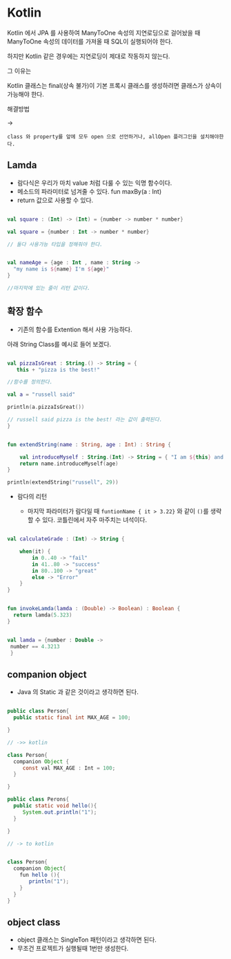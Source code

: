  # Kotlin 

 Kotlin 에서 JPA 를 사용하여 ManyToOne 속성의 지연로딩으로 걸어놨을 때 ManyToOne 속성의 데이터를 가져올 때 SQL이 실행되어야 한다.
 
 하지만 Kotlin 같은 경우에는 지연로딩이 제대로 작동하지 않는다.
 
 그 이유는
 
 Kotlin 클래스는 final(상속 불가)이 기본 프록시 클래스를 생성하려면 클래스가 상속이 가능해야 한다.
 
 해결방법
 
 ->
 
 `class 와 property를 앞에 모두 open 으로 선언하거나, allOpen 플러그인을 설치해야한다.`

  ## Lamda
  
  - 람다식은 우리가 마치 value 처럼 다룰 수 있는 익명 함수이다.
  - 메소드의 파라미터로 넘겨줄 수 있다. fun maxBy(a : Int)
  - return 값으로 사용할 수 있다.

  ~~~kotlin
  
  val square : (Int) -> (Int) = {number -> number * number}
  
  val square = {number : Int -> number * number}
  
  // 둘다 사용가능 타입을 정해줘야 한다.
  
  
  ~~~

  ~~~kotlin
  
  val nameAge = {age : Int , name : String ->
    "my name is ${name} I'm ${age}"
  }
  
  //마지막에 있는 줄이 리턴 값이다.
  ~~~
  
  ## 확장 함수
  
  - 기존의 함수를 Extention 해서 사용 가능하다.
  
  아래 String Class를 예시로 들어 보겠다.
  
  ~~~kotlin
  
  val pizzaIsGreat : String.() -> String = {
     this + "pizza is the best!"
  
  //함수를 정의한다.
  
  val a = "russell said"
  
  println(a.pizzaIsGreat())
  
  // russell said pizza is the best! 라는 값이 출력된다.
  }
  ~~~
  
  ~~~kotlin
  
  fun extendString(name : String, age : Int) : String {
  
      val introduceMyself : String.(Int) -> String = { "I am ${this} and ${it} years old"}
      return name.introduceMyself(age)
  }
  
  println(extendString("russell", 29))
  
  ~~~
  
  - 람다의 리턴
    
    - 마지막 파라미터가 람다일 때 `funtionName { it > 3.22}` 와 같이 `()`를 생략할 수 있다. 코틀린에서 자주 마주치는 녀석이다.
  ~~~kotlin
  
  val calculateGrade : (Int) -> String {
  
      when(it) {
          in 0..40 -> "fail"
          in 41..80 -> "success"
          in 80..100 -> "great"
          else -> "Error"
      }
  }
  
  ~~~
  
  ~~~kotlin
  
  fun invokeLamda(lamda : (Double) -> Boolean) : Boolean {
    return lamda(5.323)
  } 
  
  
  val lamda = {number : Double ->
   number == 4.3213 
   }
  
  ~~~
  
  ## companion object 
  
  - Java 의 Static 과 같은 것이라고 생각하면 된다.
  ~~~java
  
  public class Person{
    public static final int MAX_AGE = 100;
  
  }
  
  // ->> kotlin
  
  class Person{
    companion Object {
       const val MAX_AGE : Int = 100;
    }
  
  }
  ~~~
  
  ~~~java
  public class Perons{
    public static void hello(){
       System.out.println("1");
    }
  
  }
  
  // -> to kotlin
  
  
  class Person{
    companion Object{
      fun hello (){
         println("1");
      }
    }
  }
  ~~~
  

  ## object class
  
  - object 클래스는 SingleTon 패턴이라고 생각하면 된다.
  - 무조건 프로젝트가 실행될때 1번만 생성한다.
  
